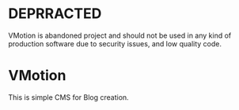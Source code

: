 # DEPRRACTED

VMotion is abandoned project and should not be used in any kind of production software due to security issues, and low quality code.

# VMotion

This is simple CMS for Blog creation.
